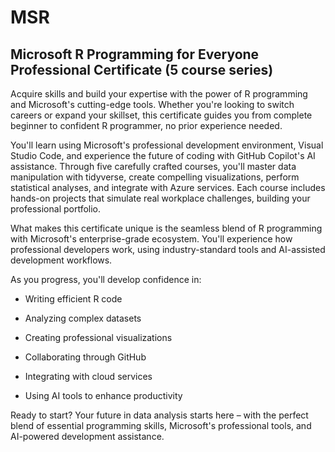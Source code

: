 # MSR
## Microsoft R Programming for Everyone Professional Certificate (5 course series)

Acquire skills and build your expertise with the power of R programming and Microsoft's cutting-edge tools. Whether you're looking to switch careers or expand your skillset, this certificate guides you from complete beginner to confident R programmer, no prior experience needed.

You'll learn using Microsoft's professional development environment, Visual Studio Code, and experience the future of coding with GitHub Copilot's AI assistance. Through five carefully crafted courses, you'll master data manipulation with tidyverse, create compelling visualizations, perform statistical analyses, and integrate with Azure services. Each course includes hands-on projects that simulate real workplace challenges, building your professional portfolio.

What makes this certificate unique is the seamless blend of R programming with Microsoft's enterprise-grade ecosystem. You'll experience how professional developers work, using industry-standard tools and AI-assisted development workflows. 

As you progress, you'll develop confidence in:

- Writing efficient R code

- Analyzing complex datasets

- Creating professional visualizations

- Collaborating through GitHub

- Integrating with cloud services

- Using AI tools to enhance productivity

Ready to start? Your future in data analysis starts here – with the perfect blend of essential programming skills, Microsoft's professional tools, and AI-powered development assistance.


